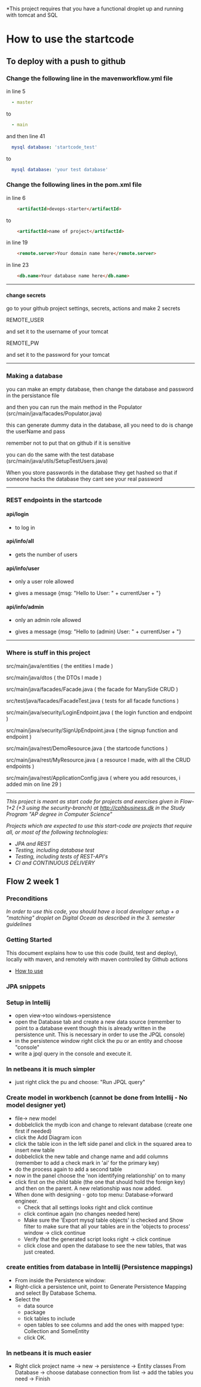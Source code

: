 *This project requires that you have a functional droplet up and running with tomcat and SQL

# How to use the startcode

## To deploy with a push to github

### Change the following line in the mavenworkflow.yml file

in line 5

```yml
  - master
```

to

```yml
  - main
```

and then line 41

```yml
  mysql database: 'startcode_test'
```

to

```yml
  mysql database: 'your test database'
```

### Change the following lines in the pom.xml file

in line 6

```html
    <artifactId>devops-starter</artifactId>
```

to

```html
    <artifactId>name of project</artifactId>
```

in line 19

```html
    <remote.server>Your domain name here</remote.server>
```

in line 23

```html
    <db.name>Your database name here</db.name>
```

***

#### change secrets

go to your github project settings, secrets, actions and make 2 secrets

REMOTE_USER

and set it to the username of your tomcat

REMOTE_PW

and set it to the password for your tomcat

***

### Making a database

you can make an empty database, then change the database and password in the persistance file

and then you can run the main method in the Populator (src/main/java/facades/Populator.java)

this can generate dummy data in the database, all you need to do is change the userName and pass

remember not to put that on github if it is sensitive

you can do the same with the test database (src/main/java/utils/SetupTestUsers.java)

When you store passwords in the database they get hashed so that if someone hacks the database they cant see your real password

***

### REST endpoints in the startcode

#### api/login

- to log in

#### api/info/all 

- gets the number of users

#### api/info/user

- only a user role allowed 

- gives a message {msg: "Hello to User: " + currentUser + "}

#### api/info/admin

- only an admin role allowed

- gives a message {msg: "Hello to (admin) User: " + currentUser + "}
***

### Where is stuff in this project

src/main/java/entities ( the entities I made )

src/main/java/dtos ( the DTOs I made )

src/main/java/facades/Facade.java ( the facade for ManySide CRUD )

src/test/java/facades/FacadeTest.java ( tests for all facade functions )

src/main/java/security/LoginEndpoint.java ( the login function and endpoint )

src/main/java/security/SignUpEndpoint.java ( the signup function and endpoint )

src/main/java/rest/DemoResource.java ( the startcode functions )

src/main/java/rest/MyResource.java ( a resource I made, with all the CRUD endpoints )

src/main/java/rest/ApplicationConfig.java ( where you add resources, i added min on line 29 )


------------------------------------------------------------------------------------------------------------------------
*This project is meant as start code for projects and exercises given in Flow-1+2 (+3 using the security-branch) at http://cphbusiness.dk in the Study Program "AP degree in Computer Science"*

*Projects which are expected to use this start-code are projects that require all, or most of the following technologies:*
- *JPA and REST*
- *Testing, including database test*
- *Testing, including tests of REST-API's*
- *CI and CONTINUOUS DELIVERY*

## Flow 2 week 1

### Preconditions
*In order to use this code, you should have a local developer setup + a "matching" droplet on Digital Ocean as described in the 3. semester guidelines*

### Getting Started

This document explains how to use this code (build, test and deploy), locally with maven, and remotely with maven controlled by Github actions
- [How to use](https://docs.google.com/document/d/1rymrRWF3VVR7ujo3k3sSGD_27q73meGeiMYtmUtYt6c/edit?usp=sharing)

### JPA snippets

### Setup in Intellij
- open view->too windows->persistence
- open the Database tab and create a new data source (remember to point to a database event though this is already written in the persistence unit. This is necessary in order to use the JPQL console)
- in the persistence window right click the pu or an entity and choose "console"
- write a jpql query in the console and execute it.
### In netbeans it is much simpler
- just right click the pu and choose: "Run JPQL query"

### Create model in workbench (cannot be done from Intellij - No model designer yet)
- file-> new model
- dobbelclick the mydb icon and change to relevant database (create one first if needed)
- click the Add Diagram icon
- click the table icon in the left side panel and click in the squared area to insert new table
- dobbelclick the new table and change name and add columns (remember to add a check mark in 'ai' for the primary key)
- do the process again to add a second table
- now in the panel choose the 'non identifying relationship' on to many
- click first on the child table (the one that should hold the foreign key) and then on the parent. A new relationship was now added.
- When done with designing - goto top menu: Database->forward engineer.
  - Check that all settings looks right and click continue
  - click continue again (no changes needed here)
  - Make sure the 'Export mysql table objects' is checked and Show filter to make sure that all your tables are in the 'objects to process' window -> click continue
  - Verify that the generated script looks right -> click continue
  - click close and open the database to see the new tables, that was just created.

### create entities from database in Intellij (Persistence mappings)
- From inside the Persistence window:
- Right-click a persistence unit, point to Generate Persistence Mapping and select By Database Schema.
- Select the
  - data source
  - package
  - tick tables to include
  - open tables to see columns and add the ones with mapped type: Collection<SomeEntity> and SomeEntity
  - click OK.

### In netbeans it is much easier
- Right click project name -> new -> persistence -> Entity classes From Database -> choose database connection from list -> add the tables you need -> Finish



